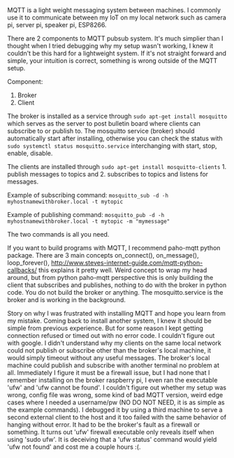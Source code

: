 MQTT is a light weight messaging system between machines. I commonly use it to communicate between my IoT on my local network such as camera pi, server pi, speaker pi, ESP8266.

There are 2 components to MQTT pubsub system. It's much simplier than I thought when I tried debugging why my setup wasn't working, I knew it couldn't be this hard for a lightweight 
system. If it's not straight forward and simple, your intuition is correct, something is wrong outside of the MQTT setup.

Component:
1. Broker
2. Client

The broker is installed as a service through `sudo apt-get install mosquitto` which serves as the server to post bulletin board where clients can subscribe to or publish to.
The mosquitto service (broker) should automatically start after installing, otherwise you can check the status with `sudo systemctl status mosquitto.service` 
interchanging with start, stop, enable, disable.

The clients are installed through `sudo apt-get install mosquitto-clients` 1. publish messages to topics and 2. subscribes to topics and listens for messages.

Example of subscribing command:
`mosquitto_sub -d -h myhostnamewithbroker.local -t mytopic`

Example of publishing command:
`mosquitto_pub -d -h myhostnamewithbroker.local -t mytopic -m "mymessage"`

The two commands is all you need.

If you want to build programs with MQTT, I recommend paho-mqtt python package. There are 3 main concepts on_connect(), on_message(), loop_forever(), 
http://www.steves-internet-guide.com/mqtt-python-callbacks/ this explains it pretty well. Weird concept to wrap my head around, 
but from python paho-mqtt perspective this is only building the client that subscribes and publishes, nothing to do with the broker in python code. You do not build the 
broker or anything. The mosquitto.service is the broker and is working in the background.

Story on why I was frustrated with installing MQTT and hope you learn from my mistake. Coming back to install another system, I knew it should be simple from previous experience. 
But for some reason I kept getting connection refused or timed out with no error code. I couldn't figure out with google. I didn't understand why my clients on the same local network 
could not publish or subscribe other than the broker's local machine, it would simply timeout without any useful messages. The broker's local machine could publish and subscribe with 
another terminal no problem at all. Immediately I figure it must be a firewall issue, but I had none that I remember installing on the broker raspberry pi, I even ran the executable 
'ufw' and 'ufw cannot be found'. I couldn't figure out whether my setup was wrong, config file was wrong, some kind of bad MQTT version, weird edge cases where I needed a 
username/pw (NO DO NOT NEED, it is as simple as the example commands). I debugged it by using a third machine to serve a second external client to the host and it too failed with 
the same behavior of hanging without error. It had to be the broker's fault as a firewall or something. It turns out 'ufw' firewall executable only reveals itself when 
using 'sudo ufw'. It is deceiving that a 'ufw status' command would yield 'ufw not found' and cost me a couple hours :(. 
